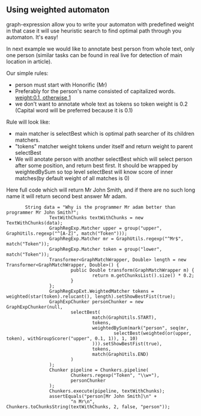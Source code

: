 ## Using weighted automaton ##
graph-expression allow you to write your automaton with predefined weight in that case it will use heuristic search to find optimal path through you automaton. It's easy!

In next example we would like to annotate best person from whole text, only one person (similar tasks can be found in real live for detection of main location in article).

Our simple rules:
  * person must start with Honorific (Mr)
  * Preferably for the person's name consisted of capitalized words. [weight:0.1, otherwise 1](Capital.md)
  * we don't want to annotate whole text as tokens so token weight is 0.2 (Capital word will be preferred because it is 0.1)

Rule will look like:
  * main matcher is selectBest which is optimal path searcher of its children matchers.
  * "tokens" matcher weight tokens under itself and return weight to parent selectBest
  * We will anotate person with another selectBest which will select person after some position, and return best first. It should be wrapped by weightedBySum so top level selectBest will know score of inner matches(by default weight of all matches is 0)

Here full code which will return Mr John Smith, and if there are no such long name it will return second best answer Mr adam.

```
       String data = "Why is the programmer Mr adam better than programmer Mr John Smith?";
                TextWithChunks textWithChunks = new TextWithChunks(data);
                GraphRegExp.Matcher upper = group("upper", GraphUtils.regexp("^[A-Z]", match("Token")));
                GraphRegExp.Matcher mr = GraphUtils.regexp("^Mr$", match("Token"));
                GraphRegExp.Matcher token = group("lower", match("Token"));
                Transformer<GraphMatchWrapper, Double> length = new Transformer<GraphMatchWrapper, Double>() {
                        public Double transform(GraphMatchWrapper m) {
                                return m.getChunksList().size() * 0.2;
                        }
                };
                GraphRegExpExt.WeightedMatcher tokens = weighted(star(token).relucant(), length).setShowBestFist(true);
                GraphExpChunker personChunker = new GraphExpChunker(null,
                        selectBest(
                                match(GraphUtils.START),
                                tokens,
                                weightedBySum(mark("person", seq(mr,
                                        selectBest(weighted(or(upper, token), withGroupScorer("upper", 0.1, 1)), 1, 10)
                                ))).setShowBestFist(true),
                                tokens,
                                match(GraphUtils.END)
                        )
                );
                Chunker pipeline = Chunkers.pipeline(
                        Chunkers.regexp("Token", "\\w+"),
                        personChunker
                );
                Chunkers.execute(pipeline, textWithChunks);
                assertEquals("person[Mr John Smith]\n" +
                        "n Mr\n", Chunkers.toChunksString(textWithChunks, 2, false, "person"));
```